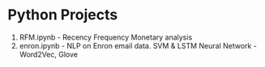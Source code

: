 # Python Projects
1) RFM.ipynb - Recency Frequency Monetary analysis
2) enron.ipynb - NLP on Enron email data. SVM & LSTM Neural Network - Word2Vec, Glove
